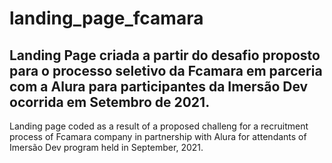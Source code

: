 # landing_page_fcamara
Landing Page criada a partir do desafio proposto para o processo seletivo da Fcamara em parceria com a Alura para participantes da Imersão Dev ocorrida em Setembro de 2021.
---
Landing page coded as a result of a proposed challeng for a recruitment process of Fcamara company in partnership with Alura for attendants of Imersão Dev program held in September, 2021.
